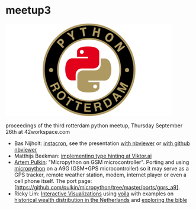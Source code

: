 # meetup3

<img src="pythonrotterdam.png" alt="python rotterdam logo" style="height:250px;"/>

proceedings of the third rotterdam python meetup, Thursday September 26th at 42workspace.com

- Bas Nijholt: [instacron](https://github.com/basnijholt/instacron), see the presentation [with nbviewer](https://nbviewer.jupyter.org/github/Python-Meetup-Rotterdam/meetup3/blob/master/instacron-python-meetup.ipynb) or [with github nbviewer](https://github.com/Python-Meetup-Rotterdam/meetup3/blob/master/instacron-python-meetup.ipynb)
- Matthijs Beekman: [implementing type hinting at Viktor.ai](typehints/typehints.md)
- [Artem Pulkin](https://github.com/pulkin): "Micropython on GSM microcontroller". Porting and using [micropython](https://micropython.org) on a A9G (GSM+GPS microcontroller) so it may serve as a GPS tracker, remote weather station, modem, internet player or even a cell phone itself.
  The port page: [https://github.com/pulkin/micropython/tree/master/ports/gprs_a9].
- Ricky Lim: [Interactive Visualizations](voila-meetup.pdf) using [voila](https://github.com/QuantStack/voila) with examples on [historical wealth distribution in the Netherlands](https://github.com/ricky-lim/wealth-nederland) and [exploring the bible](https://github.com/ricky-lim/ipybible)
